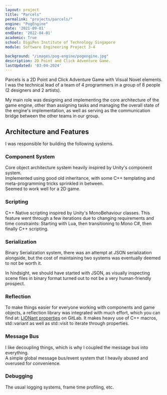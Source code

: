 ```yaml
---
layout: project
title: "Parcels"
permalink: "projects/parcels/"
engine: "PogEngine"
date: '2021-09-01'
endDate: '2022-04-01'
academic: True
school: DigiPen Institute of Technology Singapore
module: Software Engineering Project 3-4

background: "/images/pog-engine/pogengine.jpg"
description: 2D Point and Click Adventure Game.
lastUpdated: '03-04-2024'
---
```


Parcels is a 2D Point and Click Adventure Game with Visual Novel elements.
I was the technical lead of a team of 4 programmers in a group of 8 people (2 designers and 2 artists).

My main role was designing and implementing the core architecture of the game engine, other than assigning tasks and managing the overall state of the engine's implementation, as well as serving as the communication bridge between the other teams in our group.

## Architecture and Features
I was responsible for building the following systems.

### Component System
Core object architecture system heavily inspired by Unity's component system.<br/>
Implemented using good old inheritance, with some C++ templating and meta-programming tricks sprinkled in between.<br/>
Seemed to work well for a 2D game.

### Scripting
C++ Native scripting inspired by Unity's MonoBehaviour classes.
This feature went through a few iterations due to changing requirements and time constraints:
Starting with Lua, then transitioning to Mono C#, then finally C++ scripting.

### Serialization
Binary Serialization system, there was an attempt at JSON serialization alongside, but the cost of maintaining two systems was eventually deemed to not be worth it.

In hindsight, we should have started with JSON, as visually inspecting scene files in binary format turned out to not be a very human-friendly prospect.

### Reflection
To make things easier for everyone working with components and game objects, a reflection library was integrated with much effort, which you can find at: <a href="https://gitlab.com/LIONant/properties">LIONant properties</a> on GitLab. It makes heavy use of C++ macros, std::variant as well as std::visit to iterate through properties.

### Message Bus
I like decoupling things, which is why I coupled the message bus into everything.<br/>
A simple global message bus/event system that I heavily abused and overused for convenience.

### Debugging
The usual logging systems, frame time profiling, etc.